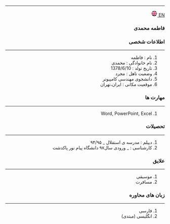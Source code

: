 
---
[EN](resume-EN.md)<a class="pt-trigger" href="resume-EN" data-animation="62"> <img src="img/en.png" width="20" height="20"/></a>

<style type="text/css">
body{
 direction:rtl;
}
</style>
### فاطمه محمدی

### اطلاعات شخصی

---
<ol>
 <li> نام : فاطمه</li>
 <li> نام خانوادگی : محمدی</li>
 <li> تاریخ تولد : 1378/6/10</li>
 <li> وضعیت تاهل : مجرد</li>
 <li> دانشجوی مهندسی کامپیوتر</li>
 <li> موقعیت مکانی : ایران،تهران</li>
</ol>


### مهارت ها

---
<ol>
 <li> Word, PowerPoint, Excel</li>
</ol>

### تحصیلات

---
<ol>
<li> دیپلم : مدرسه ی استقلال
 _ ۹۴/۹۵</li>
<li> کارشناسی : 
 _ ورودی سال۹۷ دانشگاه پیام نور پاکدشت</li>
</ol>

### علایق

---
<ol>
 <li> موسیقی</li>
 <li> مسافرت</li>
</ol>


### زبان های محاوره

---
<ol>
 <li> فارسی</li>
 <li> انگلیسی (مبتدی)</li>
</ol>

</ol>